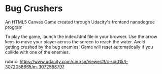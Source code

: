 Bug Crushers
===============================
An HTML5 Canvas Game created through Udacity's frontend nanodegree program

To play the game, launch the index.html file in your browser.  Use the arrow
keys to move your player across the screen to reach the water.  Avoid getting
crushed by the bug enemies! Game will reset automatically if you collide
with one of the enemies.

rubric: https://www.udacity.com/course/viewer#!/c-ud015/l-3072058665/m-3072588797


